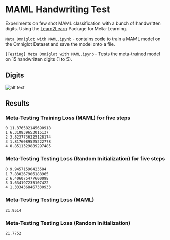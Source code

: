 # MAML Handwriting Test

Experiments on few shot MAML classification with a bunch of handwritten digits. Using the [Learn2Learn](https://github.com/learnables/learn2learn) Package for Meta-Learning.

```Meta Omniglot with MAML.ipynb``` - contains code to train a MAML model on the Omniglot Dataset and save the model onto a file.

```[Testing] Meta Omniglot with MAML.ipynb``` - Tests the meta-trained model on 15 handwritten digits (1 to 5).


## Digits

![alt text](https://github.com/joeljosephjin/maml-handwriting-test/blob/main/hand5.png "Handwritten Digits")


## Results

### Meta-Testing Training Loss (MAML) for five steps

```
0 11.376582145690918
1 6.310839653015137
2 3.8237736225128174
3 1.8176089525222778
4 0.8511329889297485
```

### Meta-Testing Testing Loss (Random Initialization) for five steps

```
0 9.94571590423584
1 7.830267906188965
2 6.406075477600098
3 3.634197235107422
4 1.3334368467330933
```

### Meta-Testing Testing Loss (MAML)
```
21.9514
```

### Meta-Testing Testing Loss (Random Initialization)
```
21.7752
```
